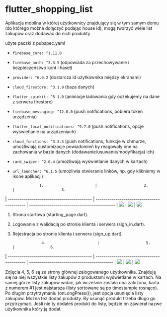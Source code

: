 # flutter_shopping_list

Aplikacja mobilna w której użytkownicy znajdujący się w tym samym domu (do którego można dołączyć podając house id), mogą tworzyć wiele list zakupów oraz dodawać do nich produkty


  użyte paczki z pubspec.yaml
  - `firebase_core: ^1.11.0`
  - `firebase_auth: ^3.3.5` (odpowiada za przechowywanie i bezpieczeństwo kont i haseł)
  - `provider: ^6.0.2`  (dostarcza id użytkownika między ekranami)
  - `cloud_firestore: ^3.1.9` (baza danych)
  - `flutter_spinkit: ^5.1.0` (animacje ładowania gdy oczekujemy na dane z serwera firestore)
  - `firebase_messaging: ^12.0.0` (push notifications, pobiera token urządzenia)
  - `flutter_local_notifications: ^9.7.0` (push notifications, opcje wyświetlanie na urządzeniach)
  - `cloud_functions: ^3.3.3` (push notifications, funkcje w chmurze, umożliwiają customizacje powiadomień by reagowały one na zachowania w bazie danych               (dodawanie/usuwanie/modyfikacja) ich)
  - `card_swiper: ^2.0.4` (umożliwają wyświetlanie danych w kartach)
  - `url_launcher: ^6.1.5` (umożliwia otwieranie linków, np. gdy klikniemy w ikone aplikacji)


                    1.                       |                     2.                     |                     3.
| ------------------------------------------ | ------------------------------------------ | ------------------------------------------- |
![](https://i.imgur.com/xoS3q4e.jpg) | ![](https://i.imgur.com/bXCPynl.jpg) | ![](https://i.imgur.com/fyhhU6j.jpg)

1. Strona startowa (starting_page.dart).
2. Logowanie z walidacją po stronie klienta i serwera (sign_in.dart).         
3. Rejestracja po stronie klienta  i serwera (sign_up.dart).


                    4.                       |                     5.                     |                6.
| ------------------------------------------ | ------------------------------------------ | ------------------------------------------ |
![](https://i.imgur.com/PFlcP3S.jpg) | ![](https://i.imgur.com/Hev47PH.jpg)  | ![](https://i.imgur.com/Hev47PH.jpg) 

Zdjęcia 4, 5, 6 są ze strony głównej zalogowanego użytkownika. Znajdują się na niej wszystkie listy zakupów z produktami wyświetlane w kartach.
Na samej górze listy zakupów widać, jak wcześnie została ona założona, karta z numerem #1 jest najstarsza (listy sortowane są po timestampie rosnąco).
Po długim przytrzymaniu (onLongPress()), jest opcja usunięcia listy zakupów. Można też dodać produkty. By usunąć produkt trzeba długo go przytrzymać.
Jeśli nie ty dodałeś produkt do listy, będzie on zawierał nazwe użytkownika który ją dodał.




